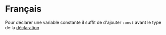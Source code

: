 # Français
Pour déclarer une variable constante il suffit de d'ajouter `const` avant le type de la [déclaration](Déclaration_variables.md)

